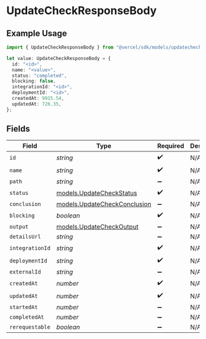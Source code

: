 # UpdateCheckResponseBody

## Example Usage

```typescript
import { UpdateCheckResponseBody } from "@vercel/sdk/models/updatecheckop.js";

let value: UpdateCheckResponseBody = {
  id: "<id>",
  name: "<value>",
  status: "completed",
  blocking: false,
  integrationId: "<id>",
  deploymentId: "<id>",
  createdAt: 9915.54,
  updatedAt: 726.35,
};
```

## Fields

| Field                                                              | Type                                                               | Required                                                           | Description                                                        |
| ------------------------------------------------------------------ | ------------------------------------------------------------------ | ------------------------------------------------------------------ | ------------------------------------------------------------------ |
| `id`                                                               | *string*                                                           | :heavy_check_mark:                                                 | N/A                                                                |
| `name`                                                             | *string*                                                           | :heavy_check_mark:                                                 | N/A                                                                |
| `path`                                                             | *string*                                                           | :heavy_minus_sign:                                                 | N/A                                                                |
| `status`                                                           | [models.UpdateCheckStatus](../models/updatecheckstatus.md)         | :heavy_check_mark:                                                 | N/A                                                                |
| `conclusion`                                                       | [models.UpdateCheckConclusion](../models/updatecheckconclusion.md) | :heavy_minus_sign:                                                 | N/A                                                                |
| `blocking`                                                         | *boolean*                                                          | :heavy_check_mark:                                                 | N/A                                                                |
| `output`                                                           | [models.UpdateCheckOutput](../models/updatecheckoutput.md)         | :heavy_minus_sign:                                                 | N/A                                                                |
| `detailsUrl`                                                       | *string*                                                           | :heavy_minus_sign:                                                 | N/A                                                                |
| `integrationId`                                                    | *string*                                                           | :heavy_check_mark:                                                 | N/A                                                                |
| `deploymentId`                                                     | *string*                                                           | :heavy_check_mark:                                                 | N/A                                                                |
| `externalId`                                                       | *string*                                                           | :heavy_minus_sign:                                                 | N/A                                                                |
| `createdAt`                                                        | *number*                                                           | :heavy_check_mark:                                                 | N/A                                                                |
| `updatedAt`                                                        | *number*                                                           | :heavy_check_mark:                                                 | N/A                                                                |
| `startedAt`                                                        | *number*                                                           | :heavy_minus_sign:                                                 | N/A                                                                |
| `completedAt`                                                      | *number*                                                           | :heavy_minus_sign:                                                 | N/A                                                                |
| `rerequestable`                                                    | *boolean*                                                          | :heavy_minus_sign:                                                 | N/A                                                                |